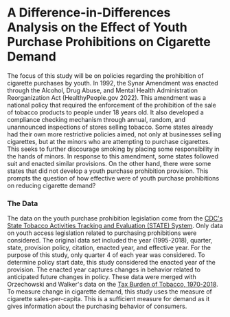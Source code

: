 # A Difference-in-Differences Analysis on the Effect of Youth Purchase Prohibitions on Cigarette Demand

The focus of this study will be on policies regarding the prohibition of cigarette purchases by youth. In 1992, the Synar Amendment was enacted through the Alcohol, Drug Abuse, and Mental Health Administration Reorganization Act (HealthyPeople.gov 2022). This amendment was a national policy that required the enforcement of the prohibition of the sale of tobacco products to people under 18 years old. It also developed a compliance checking mechanism through annual, random, and unannounced inspections of stores selling tobacco. Some states already had their own more restrictive policies aimed, not only at businesses selling cigarettes, but at the minors who are attempting to purchase cigarettes. This seeks to further discourage smoking by placing some responsibility in the hands of minors. In response to this amendment, some states followed suit and enacted similar provisions. On the other hand, there were some states that did not develop a youth purchase prohibition provision. This prompts the question of how effective were of youth purchase prohibitions on reducing cigarette demand?

### The Data
The data on the youth purchase prohibition legislation come from the [CDC's State Tobacco Activities Tracking and Evaluation (STATE) System](https://nccd.cdc.gov/STATESystem/rdPage.aspx?rdReport=OSH_State.CustomReports&rdAgReset=True&rdShowModes=showResults&rdShowWait=true&rdPaging=Interactive&islMeasure=628YAC). Only data on youth access legislation related to purchasing prohibitions were considered. The original data set included the year (1995-2018), quarter, state, provision policy, citation, enacted year, and effective year. For the purpose of this study, only quarter 4 of each year was considered. To determine policy start date, this study considered the enacted year of the provision. The enacted year captures changes in behavior related to anticipated future changes in policy. These data were merged with Orzechowski and Walker's data on the [Tax Burden of Tobacco, 1970-2018](https://chronicdata.cdc.gov/Policy/The-Tax-Burden-on-Tobacco-1970-2019/7nwe-3aj9). To measure change in cigarette demand, this study uses the measure of cigarette sales-per-capita. This is a sufficient measure for demand as it gives information about the purchasing behavior of consumers.
